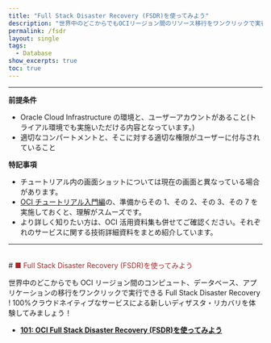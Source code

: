 ```yaml
---
title: "Full Stack Disaster Recovery (FSDR)を使ってみよう"
description: "世界中のどこからでもOCIリージョン間のリソース移行をワンクリックで実行できるFull Stack Disaster Recoveryを体験してみましょう。"
permalink: /fsdr
layout: single
tags:
  - Database
show_excerpts: true
toc: true
---
```


---

**前提条件**

- Oracle Cloud Infrastructure の環境と、ユーザーアカウントがあること(トライアル環境でも実施いただける内容となっています。)
- 適切なコンパートメントと、そこに対する適切な権限がユーザーに付与されていること

**特記事項**

- チュートリアル内の画面ショットについては現在の画面と異なっている場合があります。
- [OCI チュートリアル入門編](/ocitutorials/beginners/)の、準備からその 1、その 2、その 3、その 7 を実施しておくと、理解がスムーズです。
- より詳しく知りたい方は、OCI 活用資料集も併せてご確認ください。それぞれのサービスに関する技術詳細資料をまとめ紹介しています。
  <br/>

---

<br/>
# <span style="color: brown; ">■ Full Stack Disaster Recovery (FSDR)を使ってみよう</span>

世界中のどこからでも OCI リージョン間のコンピュート、データベース、アプリケーションの移行をワンクリックで実行できる Full Stack Disaster Recovery !
100%クラウドネイティブなサービスによる新しいディザスタ・リカバリを体験してみましょう！

- **[101: OCI Full Stack Disaster Recovery (FSDR)を使ってみよう](./fsdr101/)**
